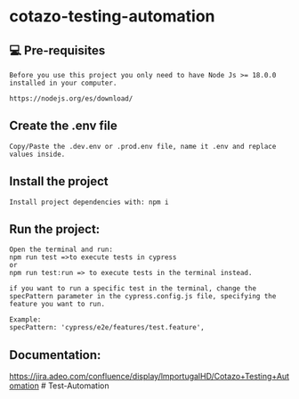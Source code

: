 # cotazo-testing-automation

## 💻 Pre-requisites
```
Before you use this project you only need to have Node Js >= 18.0.0 installed in your computer.

https://nodejs.org/es/download/

```

## Create the .env file
```
Copy/Paste the .dev.env or .prod.env file, name it .env and replace values inside.
```

## Install the project
```
Install project dependencies with: npm i
```

## Run the project: 
```
Open the terminal and run:
npm run test =>to execute tests in cypress
or
npm run test:run => to execute tests in the terminal instead.

if you want to run a specific test in the terminal, change the specPattern parameter in the cypress.config.js file, specifying the feature you want to run.

Example:
specPattern: 'cypress/e2e/features/test.feature',
```

## Documentation:

https://jira.adeo.com/confluence/display/lmportugalHD/Cotazo+Testing+Automation
#   T e s t - A u t o m a t i o n  
 